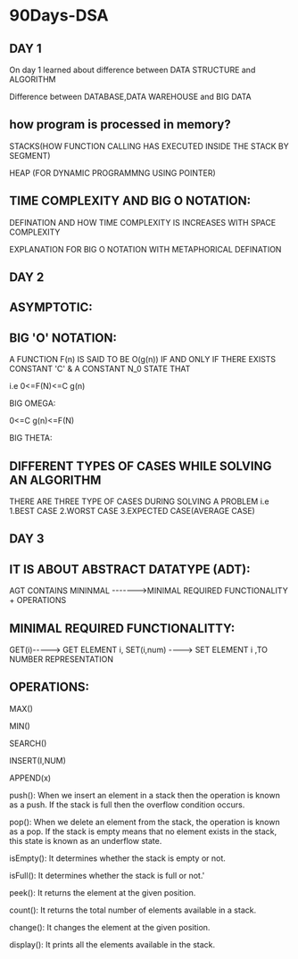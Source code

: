 # 90Days-DSA

DAY 1
-----
On day 1 learned about difference between DATA STRUCTURE and ALGORITHM

Difference between DATABASE,DATA WAREHOUSE and BIG DATA
  
  how program is processed in memory?
  -----------------------------------
  STACKS(HOW FUNCTION CALLING HAS EXECUTED INSIDE THE STACK BY SEGMENT)
  
  HEAP (FOR DYNAMIC PROGRAMMNG USING POINTER)
  
  TIME COMPLEXITY AND BIG O NOTATION:
  ----------------------------------
  DEFINATION AND HOW TIME COMPLEXITY IS INCREASES WITH SPACE COMPLEXITY
  
  EXPLANATION FOR BIG O NOTATION WITH METAPHORICAL DEFINATION
  
 DAY 2
 ------
  ASYMPTOTIC:
  ----------
  
  BIG 'O' NOTATION:
  -----------------
  A FUNCTION F(n) IS SAID TO BE O(g(n)) IF AND ONLY IF THERE EXISTS CONSTANT 'C' & A CONSTANT  N_0 STATE THAT
  
  i.e 0<=F(N)<=C g(n)
  
  
  BIG OMEGA:
  
  0<=C g(n)<=F(N)
  
  
  BIG THETA:
  
  DIFFERENT TYPES OF CASES WHILE SOLVING AN ALGORITHM
  ---------------------------------------------------
  
  THERE ARE THREE TYPE OF CASES DURING SOLVING A PROBLEM i.e
  1.BEST CASE
  2.WORST CASE
  3.EXPECTED CASE(AVERAGE CASE)
  
  DAY 3
---------
IT IS ABOUT ABSTRACT DATATYPE (ADT):
-----------------------------------
AGT CONTAINS MININMAL ------->MINIMAL REQUIRED FUNCTIONALITY + OPERATIONS

MINIMAL REQUIRED FUNCTIONALITTY:
-------------------------------
GET(i)-----> GET ELEMENT i,
SET(i,num) ----> SET ELEMENT i ,TO NUMBER REPRESENTATION

OPERATIONS:
----------
MAX()

MIN()

SEARCH()

INSERT(I,NUM)

APPEND(x)

push(): When we insert an element in a stack then the operation is known as a push. If the stack is full then the overflow condition occurs.

pop(): When we delete an element from the stack, the operation is known as a pop. If the stack is empty means that no element exists in the stack, this state is known as an underflow state.

isEmpty(): It determines whether the stack is empty or not.

isFull(): It determines whether the stack is full or not.'

peek(): It returns the element at the given position.

count(): It returns the total number of elements available in a stack.

change(): It changes the element at the given position.

display(): It prints all the elements available in the stack.
  

